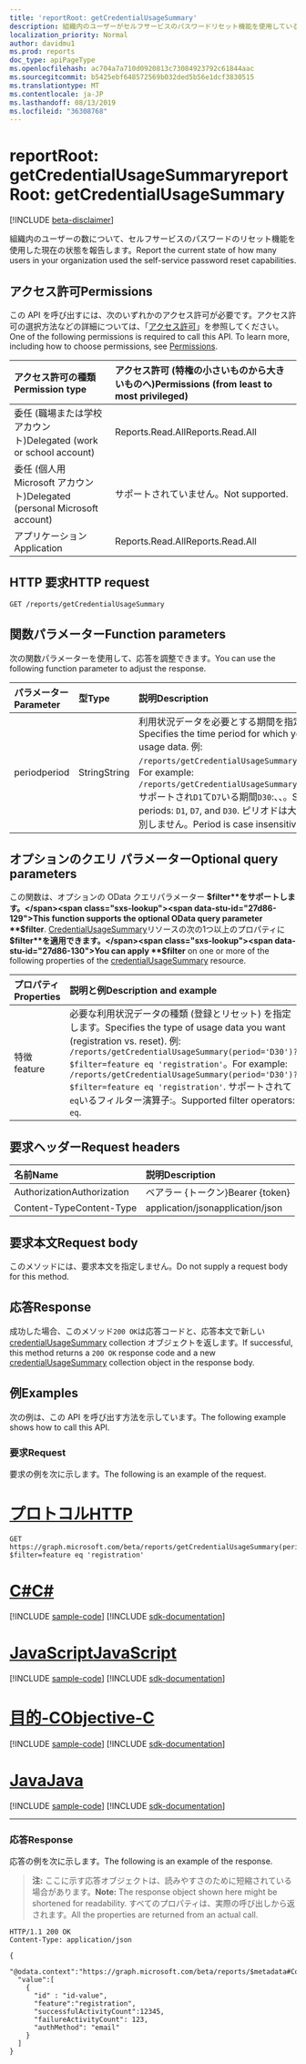 ```yaml
---
title: 'reportRoot: getCredentialUsageSummary'
description: 組織内のユーザーがセルフサービスのパスワードリセット機能を使用している現在の状態を報告します。
localization_priority: Normal
author: davidmu1
ms.prod: reports
doc_type: apiPageType
ms.openlocfilehash: ac704a7a710d0920813c73084923792c61844aac
ms.sourcegitcommit: b5425ebf648572569b032ded5b56e1dcf3830515
ms.translationtype: MT
ms.contentlocale: ja-JP
ms.lasthandoff: 08/13/2019
ms.locfileid: "36308768"
---
```

# <a name="reportroot-getcredentialusagesummary"></a><span data-ttu-id="27d86-103">reportRoot: getCredentialUsageSummary</span><span class="sxs-lookup"><span data-stu-id="27d86-103">reportRoot: getCredentialUsageSummary</span></span>

[!INCLUDE [beta-disclaimer](../../includes/beta-disclaimer.md)]

<span data-ttu-id="27d86-104">組織内のユーザーの数について、セルフサービスのパスワードのリセット機能を使用した現在の状態を報告します。</span><span class="sxs-lookup"><span data-stu-id="27d86-104">Report the current state of how many users in your organization used the self-service password reset capabilities.</span></span>

## <a name="permissions"></a><span data-ttu-id="27d86-105">アクセス許可</span><span class="sxs-lookup"><span data-stu-id="27d86-105">Permissions</span></span>

<span data-ttu-id="27d86-p101">この API を呼び出すには、次のいずれかのアクセス許可が必要です。アクセス許可の選択方法などの詳細については、「[アクセス許可](/graph/permissions-reference)」を参照してください。</span><span class="sxs-lookup"><span data-stu-id="27d86-p101">One of the following permissions is required to call this API. To learn more, including how to choose permissions, see [Permissions](/graph/permissions-reference).</span></span>

| <span data-ttu-id="27d86-108">アクセス許可の種類</span><span class="sxs-lookup"><span data-stu-id="27d86-108">Permission type</span></span>                        | <span data-ttu-id="27d86-109">アクセス許可 (特権の小さいものから大きいものへ)</span><span class="sxs-lookup"><span data-stu-id="27d86-109">Permissions (from least to most privileged)</span></span> |
|:---------------------------------------|:--------------------------------------------|
| <span data-ttu-id="27d86-110">委任 (職場または学校アカウント)</span><span class="sxs-lookup"><span data-stu-id="27d86-110">Delegated (work or school account)</span></span>     | <span data-ttu-id="27d86-111">Reports.Read.All</span><span class="sxs-lookup"><span data-stu-id="27d86-111">Reports.Read.All</span></span> |
| <span data-ttu-id="27d86-112">委任 (個人用 Microsoft アカウント)</span><span class="sxs-lookup"><span data-stu-id="27d86-112">Delegated (personal Microsoft account)</span></span> | <span data-ttu-id="27d86-113">サポートされていません。</span><span class="sxs-lookup"><span data-stu-id="27d86-113">Not supported.</span></span> |
| <span data-ttu-id="27d86-114">アプリケーション</span><span class="sxs-lookup"><span data-stu-id="27d86-114">Application</span></span>                            | <span data-ttu-id="27d86-115">Reports.Read.All</span><span class="sxs-lookup"><span data-stu-id="27d86-115">Reports.Read.All</span></span> |

## <a name="http-request"></a><span data-ttu-id="27d86-116">HTTP 要求</span><span class="sxs-lookup"><span data-stu-id="27d86-116">HTTP request</span></span>

<!-- { "blockType": "ignored" } -->

```http
GET /reports/getCredentialUsageSummary
```

## <a name="function-parameters"></a><span data-ttu-id="27d86-117">関数パラメーター</span><span class="sxs-lookup"><span data-stu-id="27d86-117">Function parameters</span></span>

<span data-ttu-id="27d86-118">次の関数パラメーターを使用して、応答を調整できます。</span><span class="sxs-lookup"><span data-stu-id="27d86-118">You can use the following function parameter to adjust the response.</span></span>

| <span data-ttu-id="27d86-119">パラメーター</span><span class="sxs-lookup"><span data-stu-id="27d86-119">Parameter</span></span> | <span data-ttu-id="27d86-120">型</span><span class="sxs-lookup"><span data-stu-id="27d86-120">Type</span></span> | <span data-ttu-id="27d86-121">説明</span><span class="sxs-lookup"><span data-stu-id="27d86-121">Description</span></span> |
|:--------- |:---- |:----------- |
| <span data-ttu-id="27d86-122">period</span><span class="sxs-lookup"><span data-stu-id="27d86-122">period</span></span> | <span data-ttu-id="27d86-123">String</span><span class="sxs-lookup"><span data-stu-id="27d86-123">String</span></span> | <span data-ttu-id="27d86-124">利用状況データを必要とする期間を指定します。</span><span class="sxs-lookup"><span data-stu-id="27d86-124">Specifies the time period for which you need the usage data.</span></span> <span data-ttu-id="27d86-125">例: `/reports/getCredentialUsageSummary(period='D30')`。</span><span class="sxs-lookup"><span data-stu-id="27d86-125">For example: `/reports/getCredentialUsageSummary(period='D30')`.</span></span> <span data-ttu-id="27d86-126">サポートされ`D1`て`D7`いる期間`D30`:、、。</span><span class="sxs-lookup"><span data-stu-id="27d86-126">Supported periods: `D1`, `D7`, and `D30`.</span></span> <span data-ttu-id="27d86-127">ピリオドは大文字と小文字を区別しません。</span><span class="sxs-lookup"><span data-stu-id="27d86-127">Period is case insensitive.</span></span> |

## <a name="optional-query-parameters"></a><span data-ttu-id="27d86-128">オプションのクエリ パラメーター</span><span class="sxs-lookup"><span data-stu-id="27d86-128">Optional query parameters</span></span>

<span data-ttu-id="27d86-129">この関数は、オプションの OData クエリパラメーター **$filter**をサポートします。</span><span class="sxs-lookup"><span data-stu-id="27d86-129">This function supports the optional OData query parameter **$filter**.</span></span> <span data-ttu-id="27d86-130">[CredentialUsageSummary](../resources/credentialusagesummary.md)リソースの次の1つ以上のプロパティに **$filter**を適用できます。</span><span class="sxs-lookup"><span data-stu-id="27d86-130">You can apply **$filter** on one or more of the following properties of the [credentialUsageSummary](../resources/credentialusagesummary.md) resource.</span></span>

| <span data-ttu-id="27d86-131">プロパティ</span><span class="sxs-lookup"><span data-stu-id="27d86-131">Properties</span></span> | <span data-ttu-id="27d86-132">説明と例</span><span class="sxs-lookup"><span data-stu-id="27d86-132">Description and example</span></span> |
|:---- |:----------- |
| <span data-ttu-id="27d86-133">特徴</span><span class="sxs-lookup"><span data-stu-id="27d86-133">feature</span></span> | <span data-ttu-id="27d86-134">必要な利用状況データの種類 (登録とリセット) を指定します。</span><span class="sxs-lookup"><span data-stu-id="27d86-134">Specifies the type of usage data you want (registration vs. reset).</span></span> <span data-ttu-id="27d86-135">例: `/reports/getCredentialUsageSummary(period='D30')?$filter=feature eq 'registration'`。</span><span class="sxs-lookup"><span data-stu-id="27d86-135">For example: `/reports/getCredentialUsageSummary(period='D30')?$filter=feature eq 'registration'`.</span></span> <span data-ttu-id="27d86-136">サポートされて`eq`いるフィルター演算子:。</span><span class="sxs-lookup"><span data-stu-id="27d86-136">Supported filter operators: `eq`.</span></span> |

## <a name="request-headers"></a><span data-ttu-id="27d86-137">要求ヘッダー</span><span class="sxs-lookup"><span data-stu-id="27d86-137">Request headers</span></span>

| <span data-ttu-id="27d86-138">名前</span><span class="sxs-lookup"><span data-stu-id="27d86-138">Name</span></span>          | <span data-ttu-id="27d86-139">説明</span><span class="sxs-lookup"><span data-stu-id="27d86-139">Description</span></span>   |
|:--------------|:--------------|
| <span data-ttu-id="27d86-140">Authorization</span><span class="sxs-lookup"><span data-stu-id="27d86-140">Authorization</span></span> | <span data-ttu-id="27d86-141">ベアラー {トークン}</span><span class="sxs-lookup"><span data-stu-id="27d86-141">Bearer {token}</span></span> |
| <span data-ttu-id="27d86-142">Content-Type</span><span class="sxs-lookup"><span data-stu-id="27d86-142">Content-Type</span></span> | <span data-ttu-id="27d86-143">application/json</span><span class="sxs-lookup"><span data-stu-id="27d86-143">application/json</span></span> |

## <a name="request-body"></a><span data-ttu-id="27d86-144">要求本文</span><span class="sxs-lookup"><span data-stu-id="27d86-144">Request body</span></span>

<span data-ttu-id="27d86-145">このメソッドには、要求本文を指定しません。</span><span class="sxs-lookup"><span data-stu-id="27d86-145">Do not supply a request body for this method.</span></span>

## <a name="response"></a><span data-ttu-id="27d86-146">応答</span><span class="sxs-lookup"><span data-stu-id="27d86-146">Response</span></span>

<span data-ttu-id="27d86-147">成功した場合、このメソッド`200 OK`は応答コードと、応答本文で新しい[credentialUsageSummary](../resources/credentialusagesummary.md) collection オブジェクトを返します。</span><span class="sxs-lookup"><span data-stu-id="27d86-147">If successful, this method returns a `200 OK` response code and a new [credentialUsageSummary](../resources/credentialusagesummary.md) collection object in the response body.</span></span>

## <a name="examples"></a><span data-ttu-id="27d86-148">例</span><span class="sxs-lookup"><span data-stu-id="27d86-148">Examples</span></span>

<span data-ttu-id="27d86-149">次の例は、この API を呼び出す方法を示しています。</span><span class="sxs-lookup"><span data-stu-id="27d86-149">The following example shows how to call this API.</span></span>

### <a name="request"></a><span data-ttu-id="27d86-150">要求</span><span class="sxs-lookup"><span data-stu-id="27d86-150">Request</span></span>

<span data-ttu-id="27d86-151">要求の例を次に示します。</span><span class="sxs-lookup"><span data-stu-id="27d86-151">The following is an example of the request.</span></span>

# <a name="httptabhttp"></a>[<span data-ttu-id="27d86-152">プロトコル</span><span class="sxs-lookup"><span data-stu-id="27d86-152">HTTP</span></span>](#tab/http)
<!-- {
  "blockType": "request",
  "name": "reportroot_getcredentialusagesummary"
}-->

```http
GET https://graph.microsoft.com/beta/reports/getCredentialUsageSummary(period='D30')?$filter=feature eq 'registration'
```
# <a name="ctabcsharp"></a>[<span data-ttu-id="27d86-153">C#</span><span class="sxs-lookup"><span data-stu-id="27d86-153">C#</span></span>](#tab/csharp)
[!INCLUDE [sample-code](../includes/snippets/csharp/reportroot-getcredentialusagesummary-csharp-snippets.md)]
[!INCLUDE [sdk-documentation](../includes/snippets/snippets-sdk-documentation-link.md)]

# <a name="javascripttabjavascript"></a>[<span data-ttu-id="27d86-154">JavaScript</span><span class="sxs-lookup"><span data-stu-id="27d86-154">JavaScript</span></span>](#tab/javascript)
[!INCLUDE [sample-code](../includes/snippets/javascript/reportroot-getcredentialusagesummary-javascript-snippets.md)]
[!INCLUDE [sdk-documentation](../includes/snippets/snippets-sdk-documentation-link.md)]

# <a name="objective-ctabobjc"></a>[<span data-ttu-id="27d86-155">目的-C</span><span class="sxs-lookup"><span data-stu-id="27d86-155">Objective-C</span></span>](#tab/objc)
[!INCLUDE [sample-code](../includes/snippets/objc/reportroot-getcredentialusagesummary-objc-snippets.md)]
[!INCLUDE [sdk-documentation](../includes/snippets/snippets-sdk-documentation-link.md)]

# <a name="javatabjava"></a>[<span data-ttu-id="27d86-156">Java</span><span class="sxs-lookup"><span data-stu-id="27d86-156">Java</span></span>](#tab/java)
[!INCLUDE [sample-code](../includes/snippets/java/reportroot-getcredentialusagesummary-java-snippets.md)]
[!INCLUDE [sdk-documentation](../includes/snippets/snippets-sdk-documentation-link.md)]

---


### <a name="response"></a><span data-ttu-id="27d86-157">応答</span><span class="sxs-lookup"><span data-stu-id="27d86-157">Response</span></span>

<span data-ttu-id="27d86-158">応答の例を次に示します。</span><span class="sxs-lookup"><span data-stu-id="27d86-158">The following is an example of the response.</span></span>

> <span data-ttu-id="27d86-159">**注:** ここに示す応答オブジェクトは、読みやすさのために短縮されている場合があります。</span><span class="sxs-lookup"><span data-stu-id="27d86-159">**Note:** The response object shown here might be shortened for readability.</span></span> <span data-ttu-id="27d86-160">すべてのプロパティは、実際の呼び出しから返されます。</span><span class="sxs-lookup"><span data-stu-id="27d86-160">All the properties are returned from an actual call.</span></span>

<!-- {
  "blockType": "response",
  "truncated": true,
  "@odata.type": "microsoft.graph.credentialUsageSummary",
  "isCollection": true
} -->

```http
HTTP/1.1 200 OK
Content-Type: application/json

{
  "@odata.context":"https://graph.microsoft.com/beta/reports/$metadata#Collection(microsoft.graph.getCredentialUsageSummary)",
  "value":[
    {
      "id" : "id-value",
      "feature":"registration",
      "successfulActivityCount":12345,
      "failureActivityCount": 123,
      "authMethod": "email"
    }
  ]
}
```

<!-- uuid: 16cd6b66-4b1a-43a1-adaf-3a886856ed98
2019-02-04 14:57:30 UTC -->
<!-- {
  "type": "#page.annotation",
  "description": "reportRoot: getCredentialUsageSummary",
  "keywords": "",
  "section": "documentation",
  "tocPath": ""
}-->
